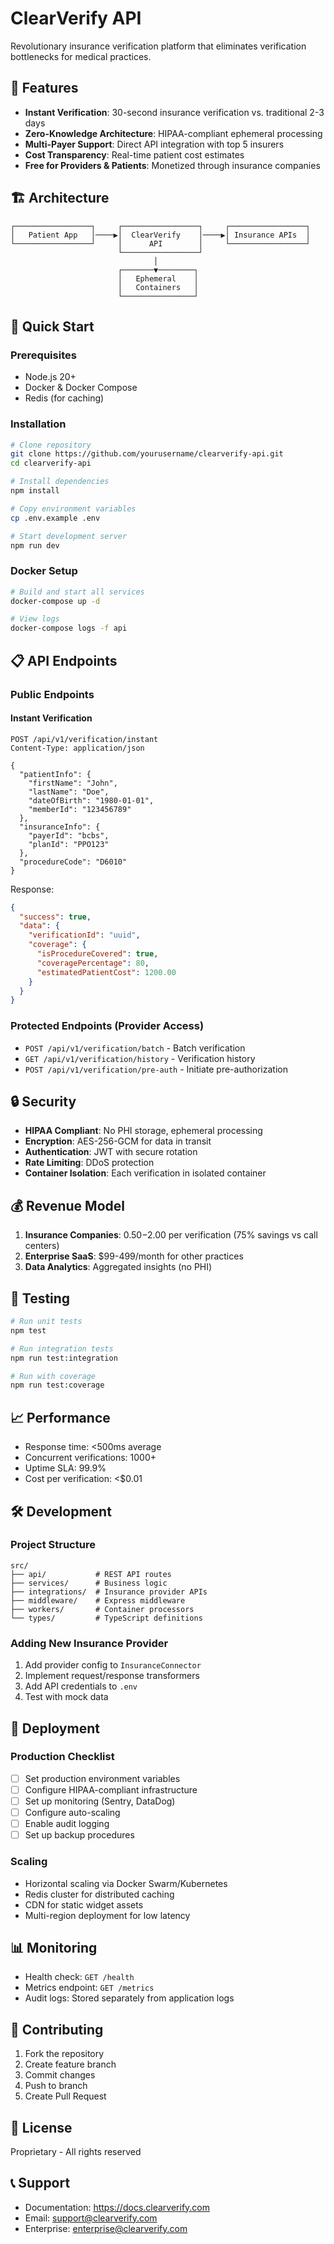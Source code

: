 # ClearVerify API

Revolutionary insurance verification platform that eliminates verification bottlenecks for medical practices.

## 🚀 Features

- **Instant Verification**: 30-second insurance verification vs. traditional 2-3 days
- **Zero-Knowledge Architecture**: HIPAA-compliant ephemeral processing
- **Multi-Payer Support**: Direct API integration with top 5 insurers
- **Cost Transparency**: Real-time patient cost estimates
- **Free for Providers & Patients**: Monetized through insurance companies

## 🏗 Architecture

```
┌─────────────────┐     ┌─────────────────┐     ┌─────────────────┐
│   Patient App   │────▶│  ClearVerify    │────▶│ Insurance APIs  │
└─────────────────┘     │      API        │     └─────────────────┘
                        └─────────────────┘
                                │
                        ┌───────▼────────┐
                        │   Ephemeral    │
                        │   Containers   │
                        └────────────────┘
```

## 🚦 Quick Start

### Prerequisites
- Node.js 20+
- Docker & Docker Compose
- Redis (for caching)

### Installation

```bash
# Clone repository
git clone https://github.com/yourusername/clearverify-api.git
cd clearverify-api

# Install dependencies
npm install

# Copy environment variables
cp .env.example .env

# Start development server
npm run dev
```

### Docker Setup

```bash
# Build and start all services
docker-compose up -d

# View logs
docker-compose logs -f api
```

## 📋 API Endpoints

### Public Endpoints

#### Instant Verification
```http
POST /api/v1/verification/instant
Content-Type: application/json

{
  "patientInfo": {
    "firstName": "John",
    "lastName": "Doe",
    "dateOfBirth": "1980-01-01",
    "memberId": "123456789"
  },
  "insuranceInfo": {
    "payerId": "bcbs",
    "planId": "PPO123"
  },
  "procedureCode": "D6010"
}
```

Response:
```json
{
  "success": true,
  "data": {
    "verificationId": "uuid",
    "coverage": {
      "isProcedureCovered": true,
      "coveragePercentage": 80,
      "estimatedPatientCost": 1200.00
    }
  }
}
```

### Protected Endpoints (Provider Access)

- `POST /api/v1/verification/batch` - Batch verification
- `GET /api/v1/verification/history` - Verification history
- `POST /api/v1/verification/pre-auth` - Initiate pre-authorization

## 🔒 Security

- **HIPAA Compliant**: No PHI storage, ephemeral processing
- **Encryption**: AES-256-GCM for data in transit
- **Authentication**: JWT with secure rotation
- **Rate Limiting**: DDoS protection
- **Container Isolation**: Each verification in isolated container

## 💰 Revenue Model

1. **Insurance Companies**: $0.50-$2.00 per verification (75% savings vs call centers)
2. **Enterprise SaaS**: $99-499/month for other practices
3. **Data Analytics**: Aggregated insights (no PHI)

## 🧪 Testing

```bash
# Run unit tests
npm test

# Run integration tests
npm run test:integration

# Run with coverage
npm run test:coverage
```

## 📈 Performance

- Response time: <500ms average
- Concurrent verifications: 1000+
- Uptime SLA: 99.9%
- Cost per verification: <$0.01

## 🛠 Development

### Project Structure
```
src/
├── api/           # REST API routes
├── services/      # Business logic
├── integrations/  # Insurance provider APIs
├── middleware/    # Express middleware
├── workers/       # Container processors
└── types/         # TypeScript definitions
```

### Adding New Insurance Provider

1. Add provider config to `InsuranceConnector`
2. Implement request/response transformers
3. Add API credentials to `.env`
4. Test with mock data

## 🚀 Deployment

### Production Checklist

- [ ] Set production environment variables
- [ ] Configure HIPAA-compliant infrastructure
- [ ] Set up monitoring (Sentry, DataDog)
- [ ] Configure auto-scaling
- [ ] Enable audit logging
- [ ] Set up backup procedures

### Scaling

- Horizontal scaling via Docker Swarm/Kubernetes
- Redis cluster for distributed caching
- CDN for static widget assets
- Multi-region deployment for low latency

## 📊 Monitoring

- Health check: `GET /health`
- Metrics endpoint: `GET /metrics`
- Audit logs: Stored separately from application logs

## 🤝 Contributing

1. Fork the repository
2. Create feature branch
3. Commit changes
4. Push to branch
5. Create Pull Request

## 📄 License

Proprietary - All rights reserved

## 📞 Support

- Documentation: https://docs.clearverify.com
- Email: support@clearverify.com
- Enterprise: enterprise@clearverify.com
